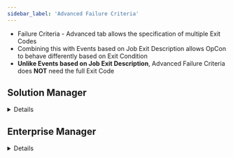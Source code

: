 ```yaml
---
sidebar_label: 'Advanced Failure Criteria'
---
```



* Failure Criteria - Advanced tab allows the specification of multiple Exit Codes
* Combining this with Events based on Job Exit Description allows OpCon to behave differently based on Exit Condition
* **Unlike Events based on Job Exit Description**, Advanced Failure Criteria does **NOT** need the full Exit Code


## Solution Manager

<details>

### Basic Failure Criteria

||
|---|
|![](../static/imgbasic/sm-failure-criteria-job-definition.png)|

</details>

## Enterprise Manager

<details>

### Advanced Failure Criteria

||
|---|
|![](../static/imgbasic/356.png)

</details>